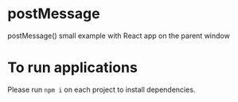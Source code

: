 # postMessage
postMessage() small example with React app on the parent window

# To run applications
Please run `npm i` on each project to install dependencies.
